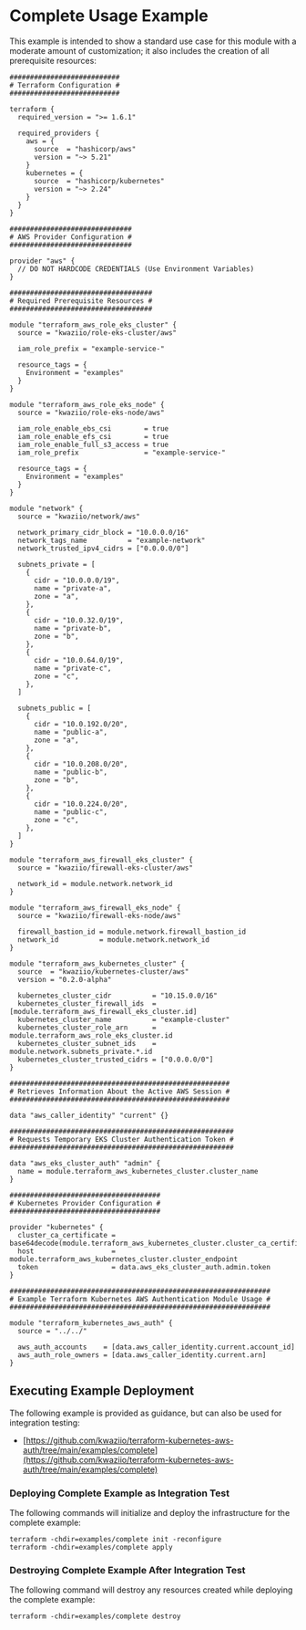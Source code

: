 # Complete Usage Example

This example is intended to show a standard use case for this module with a moderate amount of customization; it also includes the creation of all prerequisite resources:

```HCL
###########################
# Terraform Configuration #
###########################

terraform {
  required_version = ">= 1.6.1"

  required_providers {
    aws = {
      source  = "hashicorp/aws"
      version = "~> 5.21"
    }
    kubernetes = {
      source  = "hashicorp/kubernetes"
      version = "~> 2.24"
    }
  }
}

##############################
# AWS Provider Configuration #
##############################

provider "aws" {
  // DO NOT HARDCODE CREDENTIALS (Use Environment Variables)
}

###################################
# Required Prerequisite Resources #
###################################

module "terraform_aws_role_eks_cluster" {
  source = "kwaziio/role-eks-cluster/aws"

  iam_role_prefix = "example-service-"

  resource_tags = {
    Environment = "examples"
  }
}

module "terraform_aws_role_eks_node" {
  source = "kwaziio/role-eks-node/aws"

  iam_role_enable_ebs_csi        = true
  iam_role_enable_efs_csi        = true
  iam_role_enable_full_s3_access = true
  iam_role_prefix                = "example-service-"

  resource_tags = {
    Environment = "examples"
  }
}

module "network" {
  source = "kwaziio/network/aws"

  network_primary_cidr_block = "10.0.0.0/16"
  network_tags_name          = "example-network"
  network_trusted_ipv4_cidrs = ["0.0.0.0/0"]

  subnets_private = [
    {
      cidr = "10.0.0.0/19",
      name = "private-a",
      zone = "a",
    },
    {
      cidr = "10.0.32.0/19",
      name = "private-b",
      zone = "b",
    },
    {
      cidr = "10.0.64.0/19",
      name = "private-c",
      zone = "c",
    },
  ]

  subnets_public = [
    {
      cidr = "10.0.192.0/20",
      name = "public-a",
      zone = "a",
    },
    {
      cidr = "10.0.208.0/20",
      name = "public-b",
      zone = "b",
    },
    {
      cidr = "10.0.224.0/20",
      name = "public-c",
      zone = "c",
    },
  ]
}

module "terraform_aws_firewall_eks_cluster" {
  source = "kwaziio/firewall-eks-cluster/aws"

  network_id = module.network.network_id
}

module "terraform_aws_firewall_eks_node" {
  source = "kwaziio/firewall-eks-node/aws"

  firewall_bastion_id = module.network.firewall_bastion_id
  network_id          = module.network.network_id
}

module "terraform_aws_kubernetes_cluster" {
  source  = "kwaziio/kubernetes-cluster/aws"
  version = "0.2.0-alpha"

  kubernetes_cluster_cidr          = "10.15.0.0/16"
  kubernetes_cluster_firewall_ids  = [module.terraform_aws_firewall_eks_cluster.id]
  kubernetes_cluster_name          = "example-cluster"
  kubernetes_cluster_role_arn      = module.terraform_aws_role_eks_cluster.id
  kubernetes_cluster_subnet_ids    = module.network.subnets_private.*.id
  kubernetes_cluster_trusted_cidrs = ["0.0.0.0/0"]
}

######################################################
# Retrieves Information About the Active AWS Session #
######################################################

data "aws_caller_identity" "current" {}

#######################################################
# Requests Temporary EKS Cluster Authentication Token #
#######################################################

data "aws_eks_cluster_auth" "admin" {
  name = module.terraform_aws_kubernetes_cluster.cluster_name
}

#####################################
# Kubernetes Provider Configuration #
#####################################

provider "kubernetes" {
  cluster_ca_certificate = base64decode(module.terraform_aws_kubernetes_cluster.cluster_ca_certificate)
  host                   = module.terraform_aws_kubernetes_cluster.cluster_endpoint
  token                  = data.aws_eks_cluster_auth.admin.token
}

################################################################
# Example Terraform Kubernetes AWS Authentication Module Usage #
################################################################

module "terraform_kubernetes_aws_auth" {
  source = "../../"

  aws_auth_accounts    = [data.aws_caller_identity.current.account_id]
  aws_auth_role_owners = [data.aws_caller_identity.current.arn]
}
```

## Executing Example Deployment

The following example is provided as guidance, but can also be used for integration testing:

* [https://github.com/kwaziio/terraform-kubernetes-aws-auth/tree/main/examples/complete](https://github.com/kwaziio/terraform-kubernetes-aws-auth/tree/main/examples/complete)

### Deploying Complete Example as Integration Test

The following commands will initialize and deploy the infrastructure for the complete example:

```SHELL
terraform -chdir=examples/complete init -reconfigure
terraform -chdir=examples/complete apply
```

### Destroying Complete Example After Integration Test

The following command will destroy any resources created while deploying the complete example:

```SHELL
terraform -chdir=examples/complete destroy
```
